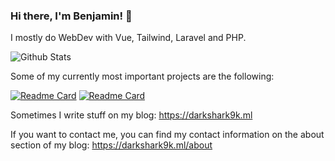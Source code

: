 ### Hi there, I'm Benjamin! 👋

I mostly do WebDev with Vue, Tailwind, Laravel and PHP.

![Github Stats](https://github-readme-stats.vercel.app/api?username=benjaminwolkchen&show_icons=true)

Some of my currently most important projects are the following:

[![Readme Card](https://github-readme-stats.vercel.app/api/pin/?username=awesomeBible&repo=my.awesomeBible&show_icons=true)](https://codeberg.org/awesomeBible/my.awesomeBible) [![Readme Card](https://github-readme-stats.vercel.app/api/pin/?username=benjaminwolkchen&repo=Losungen&show_icons=true)](https://codeberg.org/benjaminwolkchen/Losungen)


Sometimes I write stuff on my blog: https://darkshark9k.ml

If you want to contact me, you can find my contact information on the about section of my blog: https://darkshark9k.ml/about
